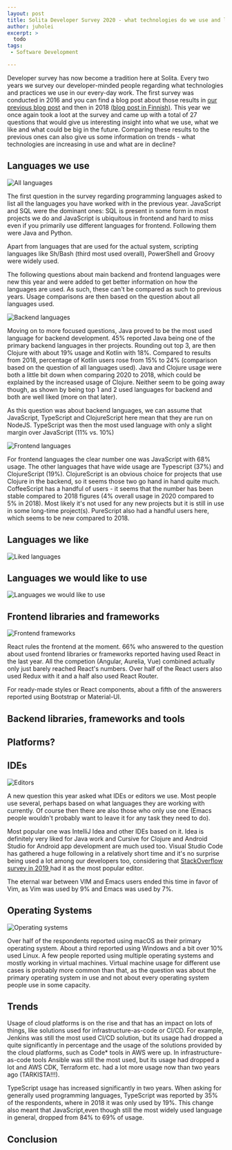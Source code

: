 ```yaml
---
layout: post
title: Solita Developer Survey 2020 - what technologies do we use and like?
author: juholei
excerpt: >
  todo
tags:
 - Software Development

---
```


Developer survey has now become a tradition here at Solita. Every two years we survey our developer-minded people regarding what technologies and practices we use in our every-day work. The first survey was conducted in 2016 and you can find a blog post about those results in [our previous blog post](https://dev.solita.fi/java/2016/05/13/Developers-love-spaces.html) and then in 2018 [(blog post in Finnish)](https://www.solita.fi/blogit/development-teknologiakartoitus/). This year we once again took a loot at the survey and came up with a total of 27 questions that would give us interesting insight into what we use, what we like and what could be big in the future. Comparing these results to the previous ones can also give us some information on trends - what technologies are increasing in use and what are in decline?

## Languages we use

![All languages](/img/developer-survey-2020/all_languages.png)

The first question in the survey regarding programming languages asked to list all the languages you have worked with in the previous year. JavaScript and SQL were the dominant ones: SQL is present in some form in most projects we do and JavaScript is ubiquitous in frontend and hard to miss even if you primarily use different languages for frontend. Following them were Java and Python.

Apart from languages that are used for the actual system, scripting languages like Sh/Bash (third most used overall), PowerShell and Groovy were widely used.

The following questions about main backend and frontend languages were new this year and were added to get better information on how the languages are used. As such, these can't be compared as such to previous years. Usage comparisons are then based on the question about all languages used.

![Backend languages](/img/developer-survey-2020/backend_languages.png)

Moving on to more focused questions, Java proved to be the most used language for backend development. 45% reported Java being one of the primary backend languages in ther projects. Rounding out top 3, are then Clojure with about 19% usage and Kotlin with 18%. Compared to results from 2018, percentage of Kotlin users rose from 15% to 24% (comparison based on the question of all languages used). Java and Clojure usage were both a little bit down when comparing 2020 to 2018, which could be explained by the increased usage of Clojure. Neither seem to be going away though, as shown by being top 1 and 2 used languages for backend and both are well liked (more on that later).

As this question was about backend languages, we can assume that JavaScript, TypeScript and ClojureScript here mean that they are run on NodeJS. TypeScript was then the most used language with only a slight margin over JavaScript (11% vs. 10%)

![Frontend languages](/img/developer-survey-2020/frontend_languages.png)

For frontend languages the clear number one was JavaScript with 68% usage. The other languages that have wide usage are Typescript (37%) and ClojureScript (19%). ClojureScript is an obvious choice for projects that use Clojure in the backend, so it seems those two go hand in hand quite much. CoffeeScript has a handful of users - it seems that the number has been stable compared to 2018 figures (4% overall usage in 2020 compared to 5% in 2018). Most likely it's not used for any new projects but it is still in use in some long-time project(s). PureScript also had a handful users here, which seems to be new compared to 2018.

## Languages we like
![Liked languages](/img/developer-survey-2020/liked_languages.png)
## Languages we would like to use
![Languages we would like to use](/img/developer-survey-2020/would_like_to_use_languages.png)

## Frontend libraries and frameworks
![Frontend frameworks](/img/developer-survey-2020/frontend_frameworks_and_libraries.png)

React rules the frontend at the moment. 66% who answered to the question about used frontend libraries or frameworks reported having used React in the last year. All the competion (Angular, Aurelia, Vue) combined actually only just barely reached React's numbers. Over half of the React users also used Redux with it and a half also used React Router.

For ready-made styles or React components, about a fifth of the answerers reported using Bootstrap or Material-UI.

## Backend libraries, frameworks and tools

## Platforms?

## IDEs

![Editors](/img/developer-survey-2020/editors.png)

A new question this year asked what IDEs or editors we use. Most people use several, perhaps based on what languages they are working with currently. Of course then there are also those who only use one (Emacs people wouldn't probably want to leave it for any task they need to do).

Most popular one was IntelliJ Idea and other IDEs based on it. Idea is definitely very liked for Java work and Cursive for Clojure and Android Studio for Android app development are much used too. Visual Studio Code has gathered a huge following in a relatively short time and it's no surprise being used a lot among our developers too, considering that [StackOverflow survey in 2019 ](https://insights.stackoverflow.com/survey/2019#development-environments-and-tools) had it as the most popular editor.

The eternal war between VIM and Emacs users ended this time in favor of Vim, as Vim was used by 9% and Emacs was used by 7%.

## Operating Systems

![Operating systems](/img/developer-survey-2020/operating_systems.png)

Over half of the respondents reported using macOS as their primary operating system. About a third reported using Windows and a bit over 10% used Linux. A few people reported using multiple operating systems and mostly working in virtual machines. Virtual machine usage for different use cases is probably more common than that, as the question was about the primary operating system in use and not about every operating system people use in some capacity.

## Trends

Usage of cloud platforms is on the rise and that has an impact on lots of things, like solutions used for infrastructure-as-code or CI/CD. For example, Jenkins was still the most used CI/CD solution, but its usage had dropped a quite significantly in percentage and the usage of the solutions provided by the cloud platforms, such as Code* tools in AWS were up. In infrastructure-as-code tools Ansible was still the most used, but its usage had dropped a lot and AWS CDK, Terraform etc. had a lot more usage now than two years ago (TARKISTA!!!).

TypeScript usage has increased significantly in two years. When asking for generally used programming languages, TypeScript was reported by 35% of the respondents, where in 2018 it was only used by 19%. This change also meant that JavaScript,even though still the most widely used language in general, dropped from 84% to 69% of usage.

## Conclusion
